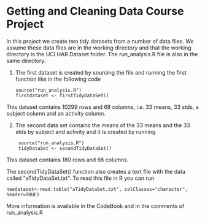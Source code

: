 Getting and Cleaning Data Course Project
========================================
In this project we create two tidy datasets from a number of data files. We assume these data files are in the working directory and that the working directory is the UCI HAR Dataset folder. The run_analysis.R file is also in the same directory. 

1. The first dataset is created by sourcing the file and running the first function like in the following code

    ```
    source("run_analysis.R")
    firstdataset <- firstTidyDataSet()
    ```	
This dataset contains 10299 rows and 68 columns, i.e. 33 means, 33 stds, a subject column and an activity column.

2. The second data set contains the means of the 33 means and the 33 stds by subject and activity and it is created by running

   ```
    source("run_analysis.R")
    tidyDataSet <- secondTidyDataSet()
    ```
	
This dataset contains 180 rows and 66 columns.
	
The secondTidyDataSet() function also creates a text file with the data called "aTidyDataSet.txt". To read this file in R you can run
	
	newdataset<-read.table("aTidyDataSet.txt", colClasses="character", header=TRUE)
	
More information is available in the CodeBook and in the comments of run_analysis.R